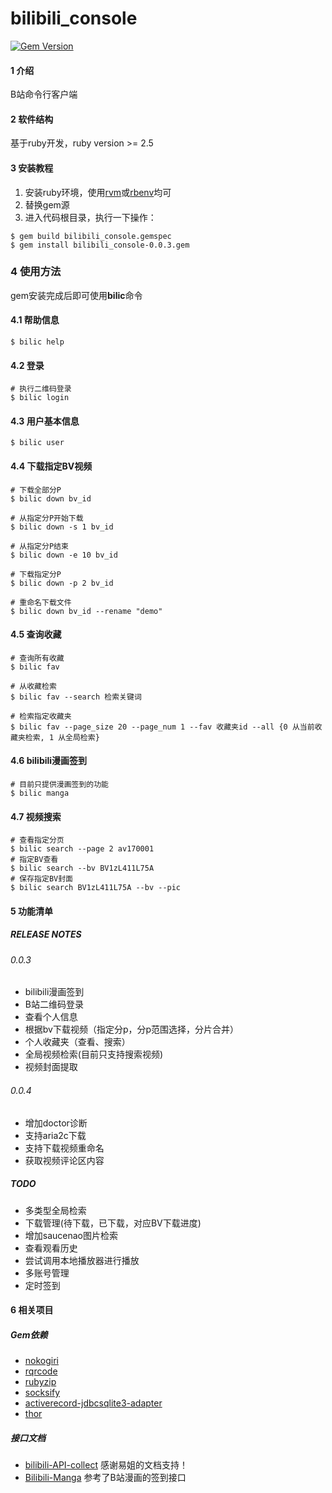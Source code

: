 # bilibili_console

[![Gem Version](https://img.shields.io/gem/v/bilibili_console.svg)][ruby-gems]

[ruby-gems]: https://rubygems.org/gems/bilibili_console

#### 1 介绍

B站命令行客户端

#### 2 软件结构

基于ruby开发，ruby version >= 2.5

#### 3 安装教程

1. 安装ruby环境，使用[rvm](https://ruby-china.org/wiki/rvm-guide)或[rbenv](https://ruby-china.org/wiki/rbenv-guide)均可
2. 替换gem源
3. 进入代码根目录，执行一下操作：

```shell
$ gem build bilibili_console.gemspec
$ gem install bilibili_console-0.0.3.gem
```

### 4 使用方法

gem安装完成后即可使用**bilic**命令

#### 4.1 帮助信息

```shell
$ bilic help
```

#### 4.2 登录

```shell
# 执行二维码登录
$ bilic login
```

#### 4.3 用户基本信息

```shell
$ bilic user
```

#### 4.4 下载指定BV视频

```shell
# 下载全部分P
$ bilic down bv_id

# 从指定分P开始下载
$ bilic down -s 1 bv_id

# 从指定分P结束
$ bilic down -e 10 bv_id

# 下载指定分P
$ bilic down -p 2 bv_id

# 重命名下载文件
$ bilic down bv_id --rename "demo"
```

#### 4.5 查询收藏

```shell
# 查询所有收藏
$ bilic fav

# 从收藏检索
$ bilic fav --search 检索关键词

# 检索指定收藏夹
$ bilic fav --page_size 20 --page_num 1 --fav 收藏夹id --all {0 从当前收藏夹检索, 1 从全局检索}
```

#### 4.6 bilibili漫画签到

```shell
# 目前只提供漫画签到的功能
$ bilic manga
```

#### 4.7 视频搜索

```shell
# 查看指定分页
$ bilic search --page 2 av170001
# 指定BV查看
$ bilic search --bv BV1zL411L75A
# 保存指定BV封面
$ bilic search BV1zL411L75A --bv --pic
```

#### 5 功能清单

##### RELEASE NOTES

###### 0.0.3

- bilibili漫画签到
- B站二维码登录
- 查看个人信息
- 根据bv下载视频（指定分p，分p范围选择，分片合并）
- 个人收藏夹（查看、搜索）
- 全局视频检索(目前只支持搜索视频)
- 视频封面提取

###### 0.0.4

- 增加doctor诊断
- 支持aria2c下载
- 支持下载视频重命名
- 获取视频评论区内容

##### TODO

- 多类型全局检索
- 下载管理(待下载，已下载，对应BV下载进度)
- 增加saucenao图片检索
- 查看观看历史
- 尝试调用本地播放器进行播放
- 多账号管理
- 定时签到

#### 6 相关项目

##### Gem依赖

* [nokogiri](https://github.com/sparklemotion/nokogiri)
* [rqrcode](https://github.com/whomwah/rqrcode/)
* [rubyzip](https://github.com/rubyzip/rubyzip)
* [socksify](https://github.com/astro/socksify-ruby)
* [activerecord-jdbcsqlite3-adapter](https://github.com/jruby/activerecord-jdbc-adapter)
* [thor](https://github.com/rails/thor)

##### 接口文档

* [bilibili-API-collect](https://github.com/SocialSisterYi/bilibili-API-collect) 感谢易姐的文档支持！
* [Bilibili-Manga](https://github.com/xkk2333/Bilibili-Manga) 参考了B站漫画的签到接口
